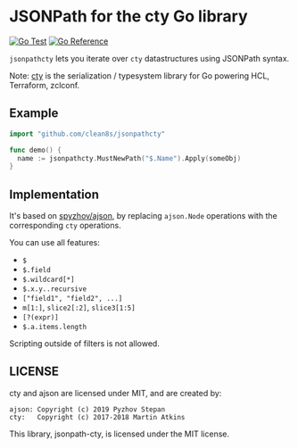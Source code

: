 # JSONPath for the cty Go library

[![Go Test](https://github.com/clean8s/jsonpathcty/actions/workflows/go.yml/badge.svg)](https://github.com/clean8s/jsonpathcty/actions/workflows/go.yml)
[![Go Reference](https://pkg.go.dev/badge/github.com/clean8s/jsonpathcty.svg)](https://pkg.go.dev/github.com/clean8s/jsonpathcty)

`jsonpathcty` lets you iterate over `cty` datastructures using JSONPath syntax.

Note: [cty](https://github.com/zclconf/go-cty/) is the serialization / typesystem library
for Go powering HCL, Terraform, zclconf.

## Example

```go
import "github.com/clean8s/jsonpathcty"

func demo() {
  name := jsonpathcty.MustNewPath("$.Name").Apply(someObj)
}
```

## Implementation

It's based on [spyzhov/ajson](https://github.com/spyzhov/ajson), by replacing
`ajson.Node` operations with the corresponding `cty` operations.

You can use all features:

* `$`
* `$.field`
* `$.wildcard[*]`
* `$.x.y..recursive`
* `["field1", "field2", ...]`
* `m[1:]`, `slice2[:2]`, `slice3[1:5]`
* `[?(expr)]`
* `$.a.items.length`

Scripting outside of filters is not allowed.

## LICENSE

cty and ajson are licensed under MIT, and are created by:

    ajson: Copyright (c) 2019 Pyzhov Stepan
    cty:   Copyright (c) 2017-2018 Martin Atkins

This library, jsonpath-cty, is licensed under the MIT license.
